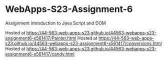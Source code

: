 
# WebApps-S23-Assignment-6
Assignment introduction to Java Script and DOM

Hosted at https://44-563-web-apps-s23.github.io/44563-webapps-s23-assignment6-s561417/Painter.html
Hosted at https://44-563-web-apps-s23.github.io/44563-webapps-s23-assignment6-s561417/conversions.html
Hosted at https://44-563-web-apps-s23.github.io/44563-webapps-s23-assignment6-s561417/candy.html
